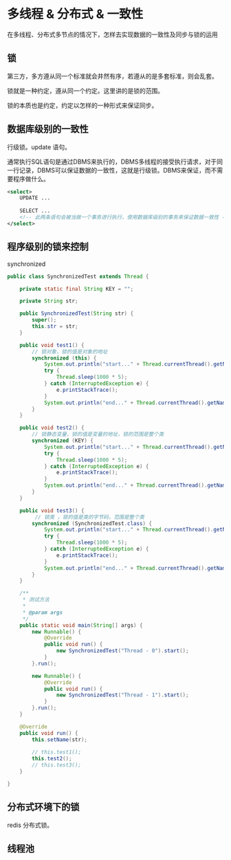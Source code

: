 # 多线程 & 分布式 & 一致性
在多线程、分布式多节点的情况下，怎样去实现数据的一致性及同步与锁的运用

## 锁

第三方，多方遵从同一个标准就会井然有序，若遵从的是多套标准，则会乱套。

锁就是一种约定，遵从同一个约定。这里讲的是锁的范围。

锁的本质也是约定，约定以怎样的一种形式来保证同步。

## 数据库级别的一致性

行级锁。update 语句。

通常执行SQL语句是通过DBMS来执行的，DBMS多线程的接受执行请求，对于同一行记录，DBMS可以保证数据的一致性，这就是行级锁。DBMS来保证，而不需要程序做什么。

```xml
<select>
	UPDATE ...
    
    SELECT ...
    <!-- 此两条语句会被当做一个事务进行执行，使用数据库级别的事务来保证数据一致性 -->
</select>
```



## 程序级别的锁来控制

synchronized

```java
public class SynchronizedTest extends Thread {

	private static final String KEY = "";

	private String str;

	public SynchronizedTest(String str) {
		super();
		this.str = str;
	}

	public void test1() {
        // 锁对象，锁的值是对象的地址
		synchronized (this) {
			System.out.println("start..." + Thread.currentThread().getName());
			try {
				Thread.sleep(1000 * 5);
			} catch (InterruptedException e) {
				e.printStackTrace();
			}
			System.out.println("end..." + Thread.currentThread().getName());
		}
	}

	public void test2() {
        // 锁静态变量，锁的值是变量的地址，锁的范围是整个类
		synchronized (KEY) {
			System.out.println("start..." + Thread.currentThread().getName());
			try {
				Thread.sleep(1000 * 5);
			} catch (InterruptedException e) {
				e.printStackTrace();
			}
			System.out.println("end..." + Thread.currentThread().getName());
		}
	}

	public void test3() {
         // 锁类 ，锁的值是类的字节码，范围是整个类
		synchronized (SynchronizedTest.class) {
			System.out.println("start..." + Thread.currentThread().getName());
			try {
				Thread.sleep(1000 * 5);
			} catch (InterruptedException e) {
				e.printStackTrace();
			}
			System.out.println("end..." + Thread.currentThread().getName());
		}
	}

	/**
	 * 测试方法
	 * 
	 * @param args
	 */
	public static void main(String[] args) {
		new Runnable() {
			@Override
			public void run() {
				new SynchronizedTest("Thread - 0").start();
			}
		}.run();

		new Runnable() {
			@Override
			public void run() {
				new SynchronizedTest("Thread - 1").start();
			}
		}.run();
	}

	@Override
	public void run() {
		this.setName(str);
        
		// this.test1();
		this.test2();
		// this.test3();
	}

}
```



## 分布式环境下的锁

redis 分布式锁。





## 线程池

